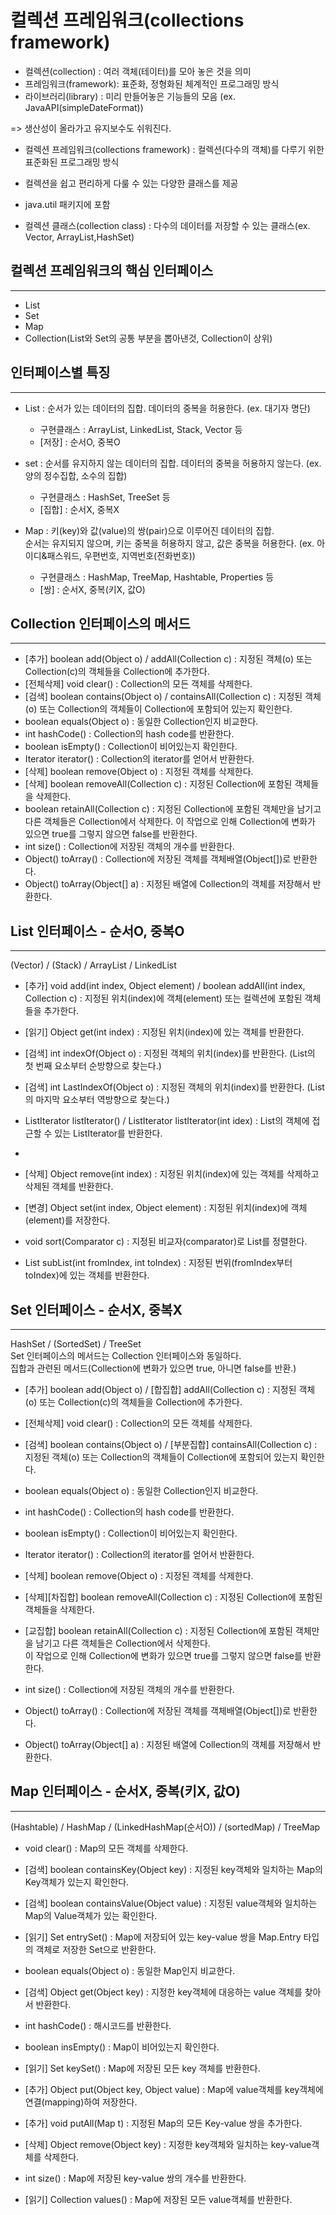 컬렉션 프레임워크(collections framework)
======================


* 컬렉션(collection) : 여러 객체(테이터)를 모아 놓은 것을 의미
* 프레임워크(framework): 표준화, 정형화된 체계적인 프로그래밍 방식
* 라이브러리(library) : 미리 만들어놓은 기능들의 모음 (ex. JavaAPI(simpleDateFormat))

=> 생산성이 올라가고 유지보수도 쉬워진다.

* 컬렉션 프레임워크(collections framework) : 컬렉션(다수의 객체)를 다루기 위한 표준화된 프로그래밍 방식
* 컬렉션을 쉽고 편리하게 다룰 수 있는 다양한 클래스를 제공
* java.util 패키지에 포함

* 컬렉션 클래스(collection class) : 다수의 데이터를 저장할 수 있는 클래스(ex. Vector, ArrayList,HashSet)



컬렉션 프레임워크의 핵심 인터페이스
--------------
*****

* List
* Set
* Map
* Collection(List와 Set의 공통 부분을 뽑아낸것, Collection이 상위)


인터페이스별 특징
-----------
*****


* List : 순서가 있는 데이터의 집합. 데이터의 중복을 허용한다. (ex. 대기자 명단)
  * 구현클래스 : ArrayList, LinkedList, Stack, Vector 등
  * [저장] : 순서O, 중복O  
  

* set : 순서를 유지하지 않는 데이터의 집합. 데이터의 중복을 허용하지 않는다. (ex. 양의 정수집합, 소수의 집합)
  * 구현클래스 : HashSet, TreeSet 등
  * [집합] : 순서X, 중복X


* Map : 키(key)와 값(value)의 쌍(pair)으로 이루어진 데이터의 집합.  
    순서는 유지되지 않으며, 키는 중복을 허용하지 않고, 값은 중복을 허용한다. (ex. 아이디&패스워드, 우편번호, 지역번호(전화번호))
  * 구현클래스 : HashMap, TreeMap, Hashtable, Properties 등
  * [쌍] : 순서X, 중복(키X, 값O)  


Collection 인터페이스의 메서드
------------
*****

* [추가] boolean add(Object o) / addAll(Collection c) : 지정된 객체(o) 또는 Collection(c)의 객체들을 Collection에 추가한다.
* [전체삭제] void clear() : Collection의 모든 객체를 삭제한다.
* [검색] boolean contains(Object o) / containsAll(Collection c) : 지정된 객체(o) 또는 Collection의 객체들이 Collection에 포함되어 있는지 확인한다.
* boolean equals(Object o) : 동일한 Collection인지 비교한다.
* int hashCode() : Collection의 hash code를 반환한다.
* boolean isEmpty() : Collection이 비어있는지 확인한다.
* Iterator iterator() : Collection의 iterator를 얻어서 반환한다.
* [삭제] boolean remove(Object o) : 지정된 객체를 삭제한다.
* [삭제] boolean removeAll(Collection c) : 지정된 Collection에 포함된 객체들을 삭제한다.
* boolean retainAll(Collection c) : 지정된 Collection에 포함된 객체만을 남기고 다른 객체들은 Collection에서 삭제한다.
  이 작업으로 인해 Collection에 변화가 있으면 true를 그렇지 않으면 false를 반환한다.
* int size() : Collection에 저장된 객체의 개수를 반환한다.
* Object() toArray() : Collection에 저장된 객체를 객체배열(Object[])로 반환한다.
* Object() toArray(Object[] a) : 지정된 배열에 Collection의 객체를 저장해서 반환한다.


List 인터페이스 - 순서O, 중복O
-------
*****

(Vector) / (Stack) / ArrayList / LinkedList     


* [추가] void add(int index, Object element) / boolean addAll(int index, Collection c) 
: 지정된 위치(index)에 객체(element) 또는 컬렉션에 포함된 객체들을 추가한다.

* [읽기] Object get(int index) 
: 지정된 위치(index)에 있는 객체를 반환한다.

* [검색] int indexOf(Object o) 
: 지정된 객체의 위치(index)를 반환한다. (List의 첫 번째 요소부터 순방향으로 찾는다.)

* [검색] int LastIndexOf(Object o) 
: 지정된 객체의 위치(index)를 반환한다. (List의 마지막 요소부터 역방향으로 찾는다.)

* ListIterator listIterator() / ListIterator listIterator(int idex) 
: List의 객체에 접근할 수 있는 ListIterator를 반환한다.
* 
* [삭제] Object remove(int index) 
: 지정된 위치(index)에 있는 객체를 삭제하고 삭제된 객체를 반환한다.

* [변경] Object set(int index, Object element) 
: 지정된 위치(index)에 객체(element)를 저장한다.

* void sort(Comparator c) 
: 지정된 비교자(comparator)로 List를 정렬한다.

* List subList(int fromIndex, int toIndex) 
: 지정된 번위(fromIndex부터 toIndex)에 있는 객체를 반환한다.



Set 인터페이스 - 순서X, 중복X
-------
*****

HashSet / (SortedSet) / TreeSet   
Set 인터페이스의 메서드는 Collection 인터페이스와 동일하다.      
집합과 관련된 메서드(Collection에 변화가 있으면 true, 아니면 false를 반환.)  



* [추가] boolean add(Object o) / [합집합] addAll(Collection c) 
: 지정된 객체(o) 또는 Collection(c)의 객체들을 Collection에 추가한다.

* [전체삭제] void clear() 
: Collection의 모든 객체를 삭제한다.

* [검색] boolean contains(Object o) / [부분집합] containsAll(Collection c) 
: 지정된 객체(o) 또는 Collection의 객체들이 Collection에 포함되어 있는지 확인한다.

* boolean equals(Object o) 
: 동일한 Collection인지 비교한다.

* int hashCode() 
: Collection의 hash code를 반환한다.

* boolean isEmpty() 
: Collection이 비어있는지 확인한다.

* Iterator iterator() 
: Collection의 iterator를 얻어서 반환한다.

* [삭제] boolean remove(Object o) 
: 지정된 객체를 삭제한다.

* [삭제][차집합] boolean removeAll(Collection c) 
: 지정된 Collection에 포함된 객체들을 삭제한다.

* [교집합] boolean retainAll(Collection c) 
: 지정된 Collection에 포함된 객체만을 남기고 다른 객체들은 Collection에서 삭제한다.  
  이 작업으로 인해 Collection에 변화가 있으면 true를 그렇지 않으면 false를 반환한다.

* int size() 
: Collection에 저장된 객체의 개수를 반환한다.

* Object() toArray() 
: Collection에 저장된 객체를 객체배열(Object[])로 반환한다.

* Object() toArray(Object[] a) 
: 지정된 배열에 Collection의 객체를 저장해서 반환한다.



Map 인터페이스 - 순서X, 중복(키X, 값O)
-------------
*****

(Hashtable) / HashMap / (LinkedHashMap(순서O)) / (sortedMap) / TreeMap


* void clear() 
: Map의 모든 객체를 삭제한다.

* [검색] boolean containsKey(Object key)
: 지정된 key객체와 일치하는 Map의 Key객체가 있는지 확인한다.

* [검색] boolean containsValue(Object value) 
: 지정된 value객체와 일치하는 Map의 Value객체가 있는 확인한다.

* [읽기] Set entrySet() 
: Map에 저장되어 있는 key-value 쌍을 Map.Entry 타입의 객체로 저장한 Set으로 반환한다.

* boolean equals(Object o) 
: 동일한 Map인지 비교한다.

* [검색] Object get(Object key) 
: 지정한 key객체에 대응하는 value 객체를 찾아서 반환한다.

* int hashCode() 
: 해시코드를 반환한다.

* boolean insEmpty() 
: Map이 비어있는지 확인한다.

* [읽기] Set keySet() 
: Map에 저장된 모든 key 객체를 반환한다.

* [추가] Object put(Object key, Object value) 
: Map에 value객체를 key객체에 연결(mapping)하여 저장한다.

* [추가] void putAll(Map t) 
: 지정된 Map의 모든 Key-value 쌍을 추가한다.

* [삭제] Object remove(Object key) 
: 지정한 key객체와 일치하는 key-value객체를 삭제한다.

* int size() 
: Map에 저장된 key-value 쌍의 개수를 반환한다.

* [읽기] Collection values() 
: Map에 저장된 모든 value객체를 반환한다.










